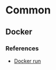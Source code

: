# Common

## Docker

### References

- [Docker run](https://docs.docker.com/engine/reference/commandline/run/)